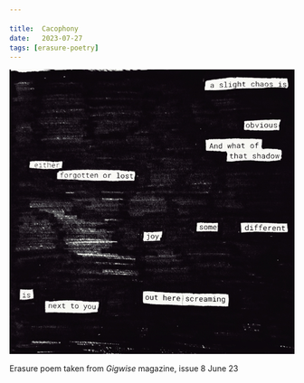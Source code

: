 ```yaml
---

title:  Cacophony
date:   2023-07-27
tags: [erasure-poetry]
---
```


<img src="/assets/images/articles/2023/cacophony.jpeg" alt="erasure poem: A slight chaos is obvious./ And what of that shadow/ either forgotten or lost?/Some different joy/ is out here screaming next to you" title="LOUD NOISES" class="responsive"><br>

Erasure poem taken from *Gigwise* magazine, issue 8 June 23
